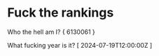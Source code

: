 # Fuck the rankings

Who the hell am I?
{ 6130061 }

What fucking year is it?
[ 2024-07-19T12:00:00Z ]
